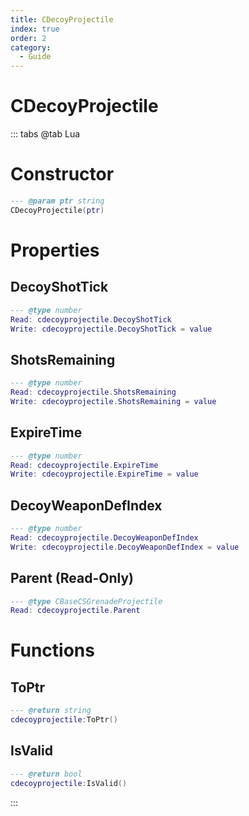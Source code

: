 ```yaml
---
title: CDecoyProjectile
index: true
order: 2
category:
  - Guide
---
```


# CDecoyProjectile

::: tabs
@tab Lua
# Constructor
```lua
--- @param ptr string
CDecoyProjectile(ptr)
```
# Properties
## DecoyShotTick 
```lua
--- @type number
Read: cdecoyprojectile.DecoyShotTick
Write: cdecoyprojectile.DecoyShotTick = value
```
## ShotsRemaining 
```lua
--- @type number
Read: cdecoyprojectile.ShotsRemaining
Write: cdecoyprojectile.ShotsRemaining = value
```
## ExpireTime 
```lua
--- @type number
Read: cdecoyprojectile.ExpireTime
Write: cdecoyprojectile.ExpireTime = value
```
## DecoyWeaponDefIndex 
```lua
--- @type number
Read: cdecoyprojectile.DecoyWeaponDefIndex
Write: cdecoyprojectile.DecoyWeaponDefIndex = value
```
## Parent (Read-Only)
```lua
--- @type CBaseCSGrenadeProjectile
Read: cdecoyprojectile.Parent
```
# Functions
## ToPtr
```lua
--- @return string
cdecoyprojectile:ToPtr()
```
## IsValid
```lua
--- @return bool
cdecoyprojectile:IsValid()
```

:::